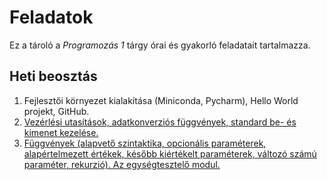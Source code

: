 # Feladatok

Ez a tároló a *Programozás 1* tárgy órai és gyakorló feladatait tartalmazza.

## Heti beosztás

1. Fejlesztői környezet kialakítása (Miniconda, Pycharm), Hello World projekt, GitHub.
1. [Vezérlési utasítások, adatkonverziós függvények, standard be- és kimenet kezelése.](./week-02)
1. [Függvények (alapvető szintaktika, opcionális paraméterek, alapértelmezett értékek, később kiértékelt paraméterek, változó számú paraméter, rekurzió). Az egységtesztelő modul.](./week-03)
